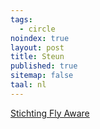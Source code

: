 ```yaml
---
tags:
  - circle
noindex: true
layout: post
title: Steun
published: true
sitemap: false
taal: nl
---
```


[Stichting Fly Aware](/stichting/steun-de-stichting/)
